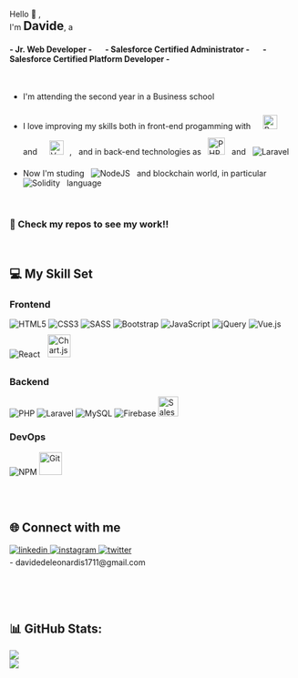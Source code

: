 Hello 👋 ,<br>
I'm <strong style="font-size: 1.5em">Davide</strong>, a<br>

#### - Jr. Web Developer - &nbsp;&nbsp;&nbsp;&nbsp;&nbsp; - Salesforce Certified Administrator - &nbsp;&nbsp;&nbsp;&nbsp;&nbsp; - Salesforce Certified Platform Developer -
<br>

- I'm attending the second year in a Business school

- I love improving my skills both in front-end progamming with &nbsp; <img style="margin: 10px" src="https://profilinator.rishav.dev/skills-assets/react-original-wordmark.svg" alt="React" height="25" /> &nbsp; and &nbsp; <img style="margin: 10px" src="https://profilinator.rishav.dev/skills-assets/vuejs-original-wordmark.svg" alt="Vue.js" height="25" />, &nbsp; and in back-end technologies as &nbsp; <img src="https://profilinator.rishav.dev/skills-assets/php-original.svg" alt="PHP" height="30" /> &nbsp; and &nbsp; ![Laravel](https://img.shields.io/badge/laravel-%23FF2D20.svg?style=for-the-badge&logo=laravel&logoColor=white)
  

- Now I'm studing &nbsp; ![NodeJS](https://img.shields.io/badge/node.js-6DA55F?style=for-the-badge&logo=node.js&logoColor=white) &nbsp; and blockchain world, in particular &nbsp; ![Solidity](https://img.shields.io/badge/Solidity-%23363636.svg?style=for-the-badge&logo=solidity&logoColor=white) &nbsp; language
<br>

### 🚀 Check my repos to see my work!!

<br>  

## 💻 My Skill Set  
  
### Frontend  

![HTML5](https://img.shields.io/badge/html5-%23E34F26.svg?style=for-the-badge&logo=html5&logoColor=white) 
![CSS3](https://img.shields.io/badge/css3-%231572B6.svg?style=for-the-badge&logo=css3&logoColor=white) 
![SASS](https://img.shields.io/badge/SASS-hotpink.svg?style=for-the-badge&logo=SASS&logoColor=white) 
![Bootstrap](https://img.shields.io/badge/bootstrap-%23563D7C.svg?style=for-the-badge&logo=bootstrap&logoColor=white) 
![JavaScript](https://img.shields.io/badge/javascript-%23323330.svg?style=for-the-badge&logo=javascript&logoColor=%23F7DF1E) 
![jQuery](https://img.shields.io/badge/jquery-%230769AD.svg?style=for-the-badge&logo=jquery&logoColor=white)
![Vue.js](https://img.shields.io/badge/vuejs-%2335495e.svg?style=for-the-badge&logo=vuedotjs&logoColor=%234FC08D) 
![React](https://img.shields.io/badge/react-%2320232a.svg?style=for-the-badge&logo=react&logoColor=%2361DAFB)
<img style="margin: 10px" src="https://profilinator.rishav.dev/skills-assets/logo-title.svg" alt="Chart.js" height="40" /> 

### Backend  
![PHP](https://img.shields.io/badge/php-%23777BB4.svg?style=for-the-badge&logo=php&logoColor=white) 
![Laravel](https://img.shields.io/badge/laravel-%23FF2D20.svg?style=for-the-badge&logo=laravel&logoColor=white)
![MySQL](https://img.shields.io/badge/mysql-%2300f.svg?style=for-the-badge&logo=mysql&logoColor=white) 
![Firebase](https://img.shields.io/badge/firebase-%23039BE5.svg?style=for-the-badge&logo=firebase)
<img src="https://profilinator.rishav.dev/skills-assets/salesforce.png" alt="Salesforce" height="35" /> 


### DevOps
![NPM](https://img.shields.io/badge/NPM-%23000000.svg?style=for-the-badge&logo=npm&logoColor=white)
<img src="https://profilinator.rishav.dev/skills-assets/git-scm-icon.svg" alt="Git" height="40" />  

<br><br>

## 🌐 Connect with me  

<a href="https://linkedin.com/in/davide-de-leonardis" target="_blank">
<img src=https://img.shields.io/badge/linkedin-%231E77B5.svg?&style=for-the-badge&logo=linkedin&logoColor=white alt=linkedin style="margin-bottom: 5px;" />
</a>
<a href="https://instagram.com/davidedeleoanrdis_" target="_blank">
<img src=https://img.shields.io/badge/instagram-%23000000.svg?&style=for-the-badge&logo=instagram&logoColor=white alt=instagram style="margin-bottom: 5px;" />
</a>
<a href="https://twitter.com/DavideLeonardis" target="_blank">
<img src=https://img.shields.io/badge/twitter-%2300acee.svg?&style=for-the-badge&logo=twitter&logoColor=white alt=twitter style="margin-bottom: 5px;" />
</a><br>
- davidedeleonardis1711@gmail.com

<br><br><br>

## 📊 GitHub Stats:
![](https://github-readme-stats.vercel.app/api?username=DavideDeLeonardis&theme=dark&hide_border=false&include_all_commits=false&count_private=false)<br/>
![](https://github-readme-stats.vercel.app/api/top-langs/?username=DavideDeLeonardis&theme=dark&hide_border=false&include_all_commits=false&count_private=false&layout=compact)
